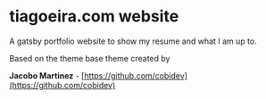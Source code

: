 # tiagoeira.com website

A gatsby portfolio website to show my resume and what I am up to.

Based on the theme base theme created by

**Jacobo Martinez** - [https://github.com/cobidev](https://github.com/cobidev)
